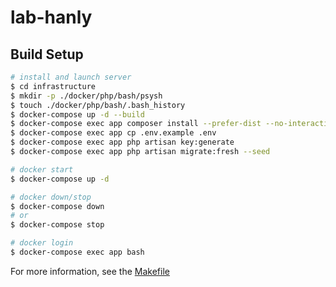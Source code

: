 # lab-hanly

## Build Setup

```bash
# install and launch server
$ cd infrastructure
$ mkdir -p ./docker/php/bash/psysh
$ touch ./docker/php/bash/.bash_history
$ docker-compose up -d --build
$ docker-compose exec app composer install --prefer-dist --no-interaction
$ docker-compose exec app cp .env.example .env
$ docker-compose exec app php artisan key:generate
$ docker-compose exec app php artisan migrate:fresh --seed

# docker start
$ docker-compose up -d

# docker down/stop
$ docker-compose down
# or
$ docker-compose stop

# docker login
$ docker-compose exec app bash
```

For more information, see the [Makefile](/infrastructure/Makefire)
